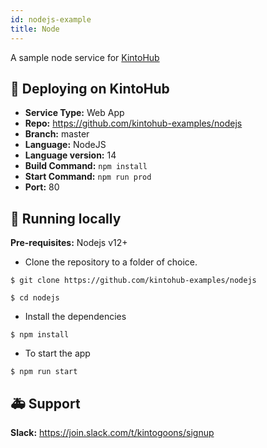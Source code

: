 ```yaml
---
id: nodejs-example
title: Node
---
```


A sample node service for [KintoHub](https://kintohub.com)

## :rocket: Deploying on KintoHub

- **Service Type:** Web App
- **Repo:** https://github.com/kintohub-examples/nodejs
- **Branch:** master
- **Language:** NodeJS
- **Language version:** 14
- **Build Command:** `npm install`
- **Start Command:** `npm run prod`
- **Port:** 80

## :hammer: Running locally

**Pre-requisites:** Nodejs v12+

- Clone the repository to a folder of choice.

```
$ git clone https://github.com/kintohub-examples/nodejs

$ cd nodejs
```

- Install the dependencies

```
$ npm install
```

- To start the app

```
$ npm run start
```

## :ambulance: Support

**Slack:** https://join.slack.com/t/kintogoons/signup
